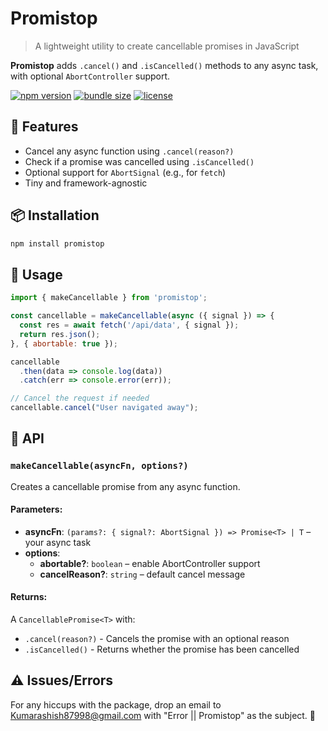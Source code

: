 # Promistop 

> A lightweight utility to create cancellable promises in JavaScript

**Promistop** adds `.cancel()` and `.isCancelled()` methods to any async task, with optional `AbortController` support.

[![npm version](https://img.shields.io/npm/v/promistop)](https://www.npmjs.com/package/promistop)
[![bundle size](https://img.shields.io/bundlephobia/minzip/promistop)](https://bundlephobia.com/package/promistop)
[![license](https://img.shields.io/npm/l/promistop)](LICENSE)

## 🔧 Features

- Cancel any async function using `.cancel(reason?)`
- Check if a promise was cancelled using `.isCancelled()`
- Optional support for `AbortSignal` (e.g., for `fetch`)
- Tiny and framework-agnostic

## 📦 Installation

```bash
npm install promistop
```

## 🚀 Usage

```javascript
import { makeCancellable } from 'promistop';

const cancellable = makeCancellable(async ({ signal }) => {
  const res = await fetch('/api/data', { signal });
  return res.json();
}, { abortable: true });

cancellable
  .then(data => console.log(data))
  .catch(err => console.error(err));

// Cancel the request if needed
cancellable.cancel("User navigated away");
```

## 🧩 API

### `makeCancellable(asyncFn, options?)`

Creates a cancellable promise from any async function.

#### Parameters:
- **asyncFn**: `(params?: { signal?: AbortSignal }) => Promise<T> | T` – your async task
- **options**:
  - **abortable?**: `boolean` – enable AbortController support
  - **cancelReason?**: `string` – default cancel message

#### Returns:
A `CancellablePromise<T>` with:
- `.cancel(reason?)` - Cancels the promise with an optional reason
- `.isCancelled()` - Returns whether the promise has been cancelled

##  ⚠️ Issues/Errors
For any hiccups with the package, drop an email to Kumarashish87998@gmail.com with "Error || Promistop" as the subject. 📧